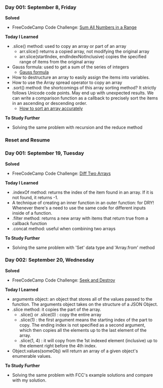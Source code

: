 ### Day 001: September 8, Friday

**Solved**
- FreeCodeCamp Code Challenge: [Sum All Numbers in a Range](https://www.freecodecamp.org/learn/javascript-algorithms-and-data-structures/intermediate-algorithm-scripting/sum-all-numbers-in-a-range)

**Today I Learned**
- .slice() method: used to copy an array or part of an array
    - arr.slice() returns a copied array, not modifying the original array
    - arr.slice(startIndex, endIndexNotInclusive) copies the specified range of items from the original array 
- Gauss formula: used to get a sum of the series of integers
    - [Gauss formula](http://mathcentral.uregina.ca/QQ/database/QQ.02.06/jo1.html)
- How to destructure an array to easily assign the items into variables. 
- How to use the Array spread operator to copy an array
- .sort() method: the shortcomings of this array sorting method? It strictly follows Unicode code points. May end up with unexpected results. We can write a comparison function as a callback to precisely sort the items in an ascending or descending order.
    - [How to sort an array accurately](https://www.freecodecamp.org/news/how-to-sort-javascript-array-accurately/) 
 
**To Study Further**
- Solving the same problem with recursion and the reduce method

### Reset and Resume

### Day 001: September 19, Tuesday

**Solved**
- FreeCodeCamp Code Challenge: [Diff Two Arrays](https://www.freecodecamp.org/learn/javascript-algorithms-and-data-structures/intermediate-algorithm-scripting/diff-two-arrays)

**Today I Learned**
- .indexOf method: returns the index of the item found in an array. If it is not found, it returns -1.
- A technique of creating an inner function in an outer function: for DRY! Whenever there's a need to use the same code for different inputs inside of a function.
- .filter method: returns a new array with items that return true from a callback function
- .concat method: useful when combining two arrays
 
**To Study Further**
- Solving the same problem with 'Set' data type and 'Array.from' method


### Day 002: September 20, Wednesday

**Solved**
- FreeCodeCamp Code Challenge: [Seek and Destroy](https://www.freecodecamp.org/learn/javascript-algorithms-and-data-structures/intermediate-algorithm-scripting/seek-and-destroy)

**Today I Learned**
- arguments object: an object that stores all of the values passed to the function. The arguments object takes on the structure of a JSON Object.
- .slice method: it copies the part of the array.
    - .slice() or .slice(0) : copy the entire array
    - .slice(1) : the first argument means the starting index of the part to copy. The ending index is not specified as a second argument, which then copies all the elements up to the last element of the array.
    - .slice(1, 4) : it will copy from the 1st indexed element (inclusive) up to the element right before the 4th index.
- Object.values(someObj) will return an array of a given object's enumerable values. 

**To Study Further**
- Solving the same problem with FCC's example solutions and compare with my solution.
<!--

<!-- ### Day 1: June 27, Monday

**Today's Progress**: I've gone through many exercises on FreeCodeCamp.

**Thoughts** I've recently started coding, and it's a great feeling when I finally solve an algorithm challenge after a lot of attempts and hours spent.

**Link(s) to work**

  ![User Profile Loader](./exercises/gifs/exercise-load-user.gif)

1. [Find the Longest Word in a String](https://www.freecodecamp.com/challenges/find-the-longest-word-in-a-string)
2. [Title Case a Sentence](https://www.freecodecamp.com/challenges/title-case-a-sentence) --> 
